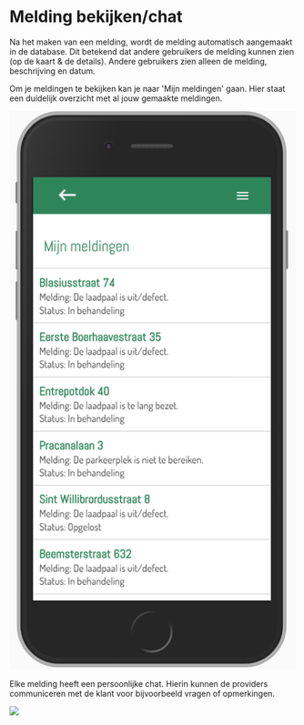 # Melding bekijken/chat

Na het maken van een melding, wordt de melding automatisch aangemaakt in de database. Dit betekend dat andere gebruikers de melding kunnen zien \(op de kaart & de details\). Andere gebruikers zien alleen de melding, beschrijving en datum. 

Om je meldingen te bekijken kan je naar 'Mijn meldingen' gaan. Hier staat een duidelijk overzicht met al jouw gemaakte meldingen.

![](../.gitbook/assets/image%20%281%29.png)

Elke melding heeft een persoonlijke chat. Hierin kunnen de providers communiceren met de klant voor bijvoorbeeld vragen of opmerkingen. 

![](https://lh5.googleusercontent.com/Bc7ZOKAVRVFvHHQKzbD_yNNEcqKVgAUnWpbMyBdCGPtGPIqVj0fti_h_cgFbqtqsgUYdwkDEcQKNdvJmurlScWmISx5r4GwA1LSVSrUjRoKjF7NiopSPS-v9tZmxxvj6pEoZlFio)

